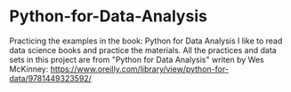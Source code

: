 # Python-for-Data-Analysis
Practicing the examples in the book: Python for Data Analysis
I like to read data science books and practice the materials. 
All the practices and data sets in this project are from "Python for Data Analysis" writen by Wes McKinney: https://www.oreilly.com/library/view/python-for-data/9781449323592/
